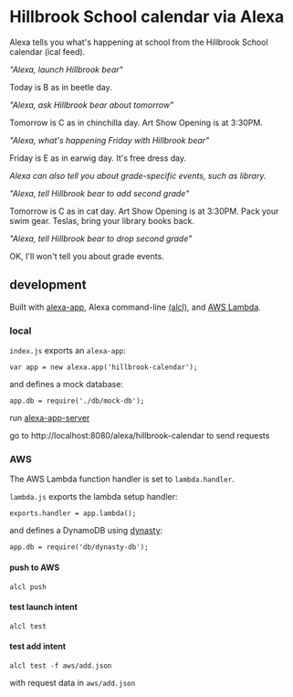 # Hillbrook School calendar via Alexa

Alexa tells you what's happening at school from the Hillbrook School calendar (ical feed).

_"Alexa, launch Hillbrook bear"_

Today is B as in beetle day.

_"Alexa, ask Hillbrook bear about tomorrow"_

Tomorrow is C as in chinchilla day. Art Show Opening is at 3:30PM.

_"Alexa, what's happening Friday with Hillbrook bear"_

Friday is E as in earwig day.  It's free dress day.

_Alexa can also tell you about grade-specific events, such as library._

_"Alexa, tell Hillbrook bear to add second grade"_

Tomorrow is C as in cat day.  Art Show Opening is at 3:30PM.  Pack your swim gear.  Teslas, bring your library books back.

_"Alexa, tell Hillbrook bear to drop second grade"_

OK, I'll won't tell you about grade events.

## development

Built with [alexa-app](https://github.com/matt-kruse/alexa-app), Alexa command-line [(alcl)](https://github.com/kielni/alcl), and [AWS Lambda](https://aws.amazon.com/lambda/).

### local

`index.js` exports an `alexa-app`: 

    var app = new alexa.app('hillbrook-calendar');

and defines a mock database:

    app.db = require('./db/mock-db');

run [alexa-app-server](https://www.npmjs.com/package/alexa-app-server)

go to http://localhost:8080/alexa/hillbrook-calendar to send requests

### AWS

The AWS Lambda function handler is set to `lambda.handler`. 

`lambda.js` exports the lambda setup handler:

    exports.handler = app.lambda();

and defines a DynamoDB using [dynasty](https://www.npmjs.com/package/dynasty):

    app.db = require('db/dynasty-db');

#### push to AWS

    alcl push

#### test launch intent

    alcl test

#### test add intent

    alcl test -f aws/add.json

with request data in `aws/add.json`
